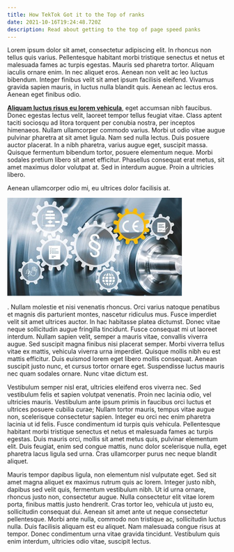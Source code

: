 ```yaml
---
title: How TekTok Got it to the Top of ranks
date: 2021-10-16T19:24:48.720Z
description: Read about getting to the top of page speed panks
---
```

Lorem ipsum dolor sit amet, consectetur adipiscing elit. In rhoncus non tellus quis varius. Pellentesque habitant morbi tristique senectus et netus et malesuada fames ac turpis egestas. Mauris sed pharetra tortor. Aliquam iaculis ornare enim. In nec aliquet eros. Aenean non velit ac leo luctus bibendum. Integer finibus velit sit amet ipsum facilisis eleifend. Vivamus gravida sapien mauris, in luctus nulla blandit quis. Aenean ac lectus eros. Aenean eget finibus odio.

**[Aliquam luctus risus eu lorem vehicula](https://dms.codes)**, eget accumsan nibh faucibus. Donec egestas lectus velit, laoreet tempor tellus feugiat vitae. Class aptent taciti sociosqu ad litora torquent per conubia nostra, per inceptos himenaeos. Nullam ullamcorper commodo varius. Morbi ut odio vitae augue pulvinar pharetra at sit amet ligula. Nam sed nulla lectus. Duis posuere auctor placerat. In a nibh pharetra, varius augue eget, suscipit massa. Quisque fermentum bibendum tortor, posuere elementum neque. Morbi sodales pretium libero sit amet efficitur. Phasellus consequat erat metus, sit amet maximus dolor volutpat at. Sed in interdum augue. Proin a ultricies libero.

Aenean ullamcorper odio mi, eu ultrices dolor facilisis at. 

![Machine Directive](dyrektywa_maszynowa.jpg.jpg "Machine Directive")

. Nullam molestie et nisi venenatis rhoncus. Orci varius natoque penatibus et magnis dis parturient montes, nascetur ridiculus mus. Fusce imperdiet velit sit amet ultrices auctor. In hac habitasse platea dictumst. Donec vitae neque sollicitudin augue fringilla tincidunt. Fusce consequat mi ut laoreet interdum. Nullam sapien velit, semper a mauris vitae, convallis viverra augue. Sed suscipit magna finibus nisi placerat semper. Morbi viverra tellus vitae ex mattis, vehicula viverra urna imperdiet. Quisque mollis nibh eu est mattis efficitur. Duis euismod lorem eget libero mollis consequat. Aenean suscipit justo nunc, et cursus tortor ornare eget. Suspendisse luctus mauris nec quam sodales ornare. Nunc vitae dictum est.

Vestibulum semper nisl erat, ultricies eleifend eros viverra nec. Sed vestibulum felis et sapien volutpat venenatis. Proin nec lacinia odio, vel ultricies mauris. Vestibulum ante ipsum primis in faucibus orci luctus et ultrices posuere cubilia curae; Nullam tortor mauris, tempus vitae augue non, scelerisque consectetur sapien. Integer eu orci nec enim pharetra lacinia ut id felis. Fusce condimentum id turpis quis vehicula. Pellentesque habitant morbi tristique senectus et netus et malesuada fames ac turpis egestas. Duis mauris orci, mollis sit amet metus quis, pulvinar elementum elit. Duis feugiat, enim sed congue mattis, nunc dolor scelerisque nulla, eget pharetra lacus ligula sed urna. Cras ullamcorper purus nec neque blandit aliquet.

Mauris tempor dapibus ligula, non elementum nisl vulputate eget. Sed sit amet magna aliquet ex maximus rutrum quis ac lorem. Integer justo nibh, dapibus sed velit quis, fermentum vestibulum nibh. Ut id urna ornare, rhoncus justo non, consectetur augue. Nulla consectetur elit vitae lorem porta, finibus mattis justo hendrerit. Cras tortor leo, vehicula ut justo eu, sollicitudin consequat dui. Aenean sit amet ante ut neque consectetur pellentesque. Morbi ante nulla, commodo non tristique ac, sollicitudin luctus nulla. Duis facilisis aliquam est eu aliquet. Nam malesuada congue risus at tempor. Donec condimentum urna vitae gravida tincidunt. Vestibulum quis enim interdum, ultricies odio vitae, suscipit lectus.
